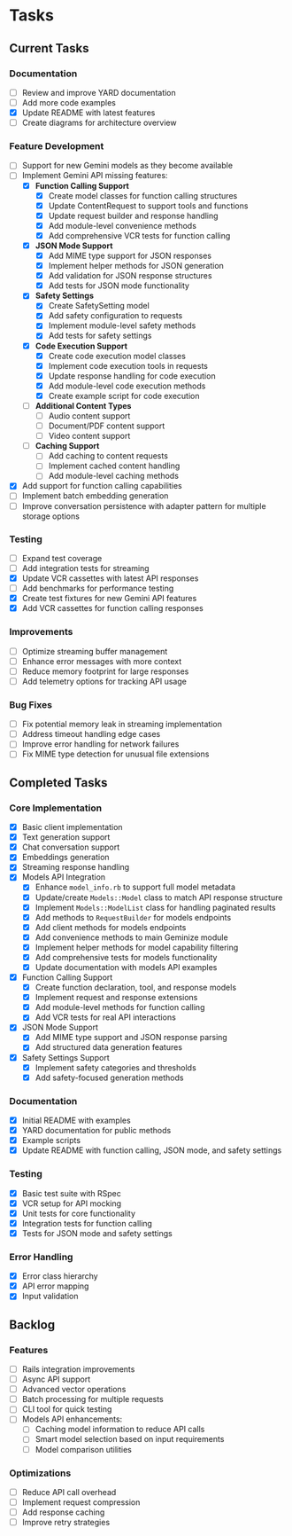 # Tasks

## Current Tasks

### Documentation

- [ ] Review and improve YARD documentation
- [ ] Add more code examples
- [x] Update README with latest features
- [ ] Create diagrams for architecture overview

### Feature Development

- [ ] Support for new Gemini models as they become available
- [ ] Implement Gemini API missing features:
  - [x] **Function Calling Support**
    - [x] Create model classes for function calling structures
    - [x] Update ContentRequest to support tools and functions
    - [x] Update request builder and response handling
    - [x] Add module-level convenience methods
    - [x] Add comprehensive VCR tests for function calling
  - [x] **JSON Mode Support**
    - [x] Add MIME type support for JSON responses
    - [x] Implement helper methods for JSON generation
    - [x] Add validation for JSON response structures
    - [x] Add tests for JSON mode functionality
  - [x] **Safety Settings**
    - [x] Create SafetySetting model
    - [x] Add safety configuration to requests
    - [x] Implement module-level safety methods
    - [x] Add tests for safety settings
  - [x] **Code Execution Support**
    - [x] Create code execution model classes
    - [x] Implement code execution tools in requests
    - [x] Update response handling for code execution
    - [x] Add module-level code execution methods
    - [x] Create example script for code execution
  - [ ] **Additional Content Types**
    - [ ] Audio content support
    - [ ] Document/PDF content support
    - [ ] Video content support
  - [ ] **Caching Support**
    - [ ] Add caching to content requests
    - [ ] Implement cached content handling
    - [ ] Add module-level caching methods
- [x] Add support for function calling capabilities
- [ ] Implement batch embedding generation
- [ ] Improve conversation persistence with adapter pattern for multiple storage options

### Testing

- [ ] Expand test coverage
- [ ] Add integration tests for streaming
- [x] Update VCR cassettes with latest API responses
- [ ] Add benchmarks for performance testing
- [x] Create test fixtures for new Gemini API features
- [x] Add VCR cassettes for function calling responses

### Improvements

- [ ] Optimize streaming buffer management
- [ ] Enhance error messages with more context
- [ ] Reduce memory footprint for large responses
- [ ] Add telemetry options for tracking API usage

### Bug Fixes

- [ ] Fix potential memory leak in streaming implementation
- [ ] Address timeout handling edge cases
- [ ] Improve error handling for network failures
- [ ] Fix MIME type detection for unusual file extensions

## Completed Tasks

### Core Implementation

- [x] Basic client implementation
- [x] Text generation support
- [x] Chat conversation support
- [x] Embeddings generation
- [x] Streaming response handling
- [x] Models API Integration
  - [x] Enhance `model_info.rb` to support full model metadata
  - [x] Update/create `Models::Model` class to match API response structure
  - [x] Implement `Models::ModelList` class for handling paginated results
  - [x] Add methods to `RequestBuilder` for models endpoints
  - [x] Add client methods for models endpoints
  - [x] Add convenience methods to main Geminize module
  - [x] Implement helper methods for model capability filtering
  - [x] Add comprehensive tests for models functionality
  - [x] Update documentation with models API examples
- [x] Function Calling Support
  - [x] Create function declaration, tool, and response models
  - [x] Implement request and response extensions
  - [x] Add module-level methods for function calling
  - [x] Add VCR tests for real API interactions
- [x] JSON Mode Support
  - [x] Add MIME type support and JSON response parsing
  - [x] Add structured data generation features
- [x] Safety Settings Support
  - [x] Implement safety categories and thresholds
  - [x] Add safety-focused generation methods

### Documentation

- [x] Initial README with examples
- [x] YARD documentation for public methods
- [x] Example scripts
- [x] Update README with function calling, JSON mode, and safety settings

### Testing

- [x] Basic test suite with RSpec
- [x] VCR setup for API mocking
- [x] Unit tests for core functionality
- [x] Integration tests for function calling
- [x] Tests for JSON mode and safety settings

### Error Handling

- [x] Error class hierarchy
- [x] API error mapping
- [x] Input validation

## Backlog

### Features

- [ ] Rails integration improvements
- [ ] Async API support
- [ ] Advanced vector operations
- [ ] Batch processing for multiple requests
- [ ] CLI tool for quick testing
- [ ] Models API enhancements:
  - [ ] Caching model information to reduce API calls
  - [ ] Smart model selection based on input requirements
  - [ ] Model comparison utilities

### Optimizations

- [ ] Reduce API call overhead
- [ ] Implement request compression
- [ ] Add response caching
- [ ] Improve retry strategies
